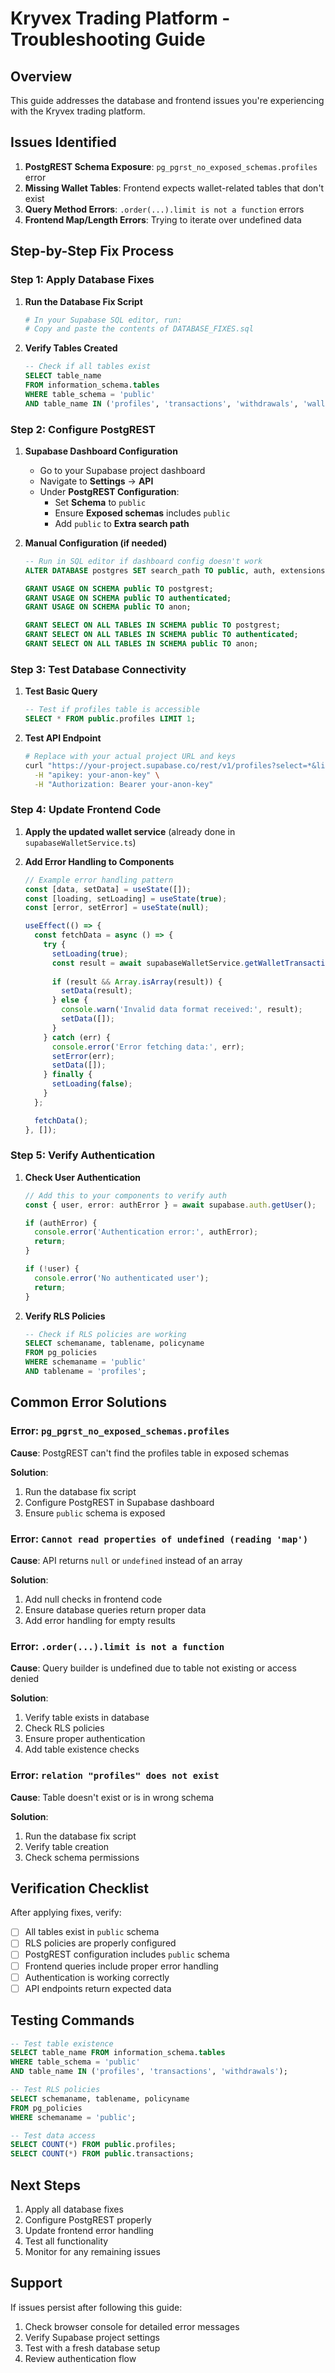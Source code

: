 # Kryvex Trading Platform - Troubleshooting Guide

## Overview

This guide addresses the database and frontend issues you're experiencing with the Kryvex trading platform.

## Issues Identified

1. **PostgREST Schema Exposure**: `pg_pgrst_no_exposed_schemas.profiles` error
2. **Missing Wallet Tables**: Frontend expects wallet-related tables that don't exist
3. **Query Method Errors**: `.order(...).limit is not a function` errors
4. **Frontend Map/Length Errors**: Trying to iterate over undefined data

## Step-by-Step Fix Process

### Step 1: Apply Database Fixes

1. **Run the Database Fix Script**
   ```bash
   # In your Supabase SQL editor, run:
   # Copy and paste the contents of DATABASE_FIXES.sql
   ```

2. **Verify Tables Created**
   ```sql
   -- Check if all tables exist
   SELECT table_name 
   FROM information_schema.tables 
   WHERE table_schema = 'public' 
   AND table_name IN ('profiles', 'transactions', 'withdrawals', 'wallet_transactions');
   ```

### Step 2: Configure PostgREST

1. **Supabase Dashboard Configuration**
   - Go to your Supabase project dashboard
   - Navigate to **Settings** → **API**
   - Under **PostgREST Configuration**:
     - Set **Schema** to `public`
     - Ensure **Exposed schemas** includes `public`
     - Add `public` to **Extra search path**

2. **Manual Configuration (if needed)**
   ```sql
   -- Run in SQL editor if dashboard config doesn't work
   ALTER DATABASE postgres SET search_path TO public, auth, extensions;
   
   GRANT USAGE ON SCHEMA public TO postgrest;
   GRANT USAGE ON SCHEMA public TO authenticated;
   GRANT USAGE ON SCHEMA public TO anon;
   
   GRANT SELECT ON ALL TABLES IN SCHEMA public TO postgrest;
   GRANT SELECT ON ALL TABLES IN SCHEMA public TO authenticated;
   GRANT SELECT ON ALL TABLES IN SCHEMA public TO anon;
   ```

### Step 3: Test Database Connectivity

1. **Test Basic Query**
   ```sql
   -- Test if profiles table is accessible
   SELECT * FROM public.profiles LIMIT 1;
   ```

2. **Test API Endpoint**
   ```bash
   # Replace with your actual project URL and keys
   curl "https://your-project.supabase.co/rest/v1/profiles?select=*&limit=1" \
     -H "apikey: your-anon-key" \
     -H "Authorization: Bearer your-anon-key"
   ```

### Step 4: Update Frontend Code

1. **Apply the updated wallet service** (already done in `supabaseWalletService.ts`)

2. **Add Error Handling to Components**
   ```typescript
   // Example error handling pattern
   const [data, setData] = useState([]);
   const [loading, setLoading] = useState(true);
   const [error, setError] = useState(null);

   useEffect(() => {
     const fetchData = async () => {
       try {
         setLoading(true);
         const result = await supabaseWalletService.getWalletTransactions();
         
         if (result && Array.isArray(result)) {
           setData(result);
         } else {
           console.warn('Invalid data format received:', result);
           setData([]);
         }
       } catch (err) {
         console.error('Error fetching data:', err);
         setError(err);
         setData([]);
       } finally {
         setLoading(false);
       }
     };

     fetchData();
   }, []);
   ```

### Step 5: Verify Authentication

1. **Check User Authentication**
   ```typescript
   // Add this to your components to verify auth
   const { user, error: authError } = await supabase.auth.getUser();
   
   if (authError) {
     console.error('Authentication error:', authError);
     return;
   }
   
   if (!user) {
     console.error('No authenticated user');
     return;
   }
   ```

2. **Verify RLS Policies**
   ```sql
   -- Check if RLS policies are working
   SELECT schemaname, tablename, policyname 
   FROM pg_policies 
   WHERE schemaname = 'public' 
   AND tablename = 'profiles';
   ```

## Common Error Solutions

### Error: `pg_pgrst_no_exposed_schemas.profiles`

**Cause**: PostgREST can't find the profiles table in exposed schemas

**Solution**:
1. Run the database fix script
2. Configure PostgREST in Supabase dashboard
3. Ensure `public` schema is exposed

### Error: `Cannot read properties of undefined (reading 'map')`

**Cause**: API returns `null` or `undefined` instead of an array

**Solution**:
1. Add null checks in frontend code
2. Ensure database queries return proper data
3. Add error handling for empty results

### Error: `.order(...).limit is not a function`

**Cause**: Query builder is undefined due to table not existing or access denied

**Solution**:
1. Verify table exists in database
2. Check RLS policies
3. Ensure proper authentication
4. Add table existence checks

### Error: `relation "profiles" does not exist`

**Cause**: Table doesn't exist or is in wrong schema

**Solution**:
1. Run the database fix script
2. Verify table creation
3. Check schema permissions

## Verification Checklist

After applying fixes, verify:

- [ ] All tables exist in `public` schema
- [ ] RLS policies are properly configured
- [ ] PostgREST configuration includes `public` schema
- [ ] Frontend queries include proper error handling
- [ ] Authentication is working correctly
- [ ] API endpoints return expected data

## Testing Commands

```sql
-- Test table existence
SELECT table_name FROM information_schema.tables 
WHERE table_schema = 'public' 
AND table_name IN ('profiles', 'transactions', 'withdrawals');

-- Test RLS policies
SELECT schemaname, tablename, policyname 
FROM pg_policies 
WHERE schemaname = 'public';

-- Test data access
SELECT COUNT(*) FROM public.profiles;
SELECT COUNT(*) FROM public.transactions;
```

## Next Steps

1. Apply all database fixes
2. Configure PostgREST properly
3. Update frontend error handling
4. Test all functionality
5. Monitor for any remaining issues

## Support

If issues persist after following this guide:

1. Check browser console for detailed error messages
2. Verify Supabase project settings
3. Test with a fresh database setup
4. Review authentication flow
